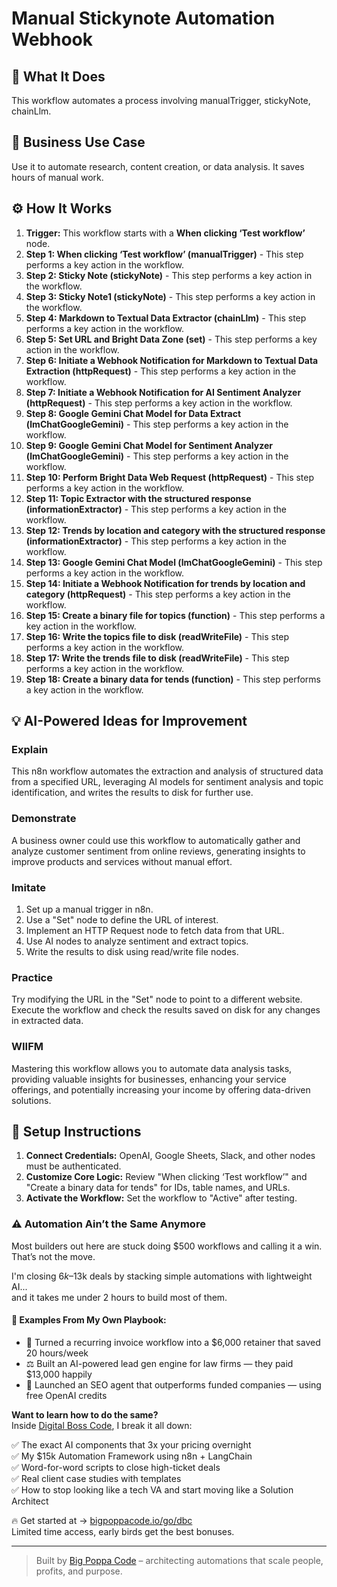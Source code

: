 # Manual Stickynote Automation Webhook

## 🚀 What It Does
This workflow automates a process involving manualTrigger, stickyNote, chainLlm.

## 💼 Business Use Case
Use it to automate research, content creation, or data analysis. It saves hours of manual work.

## ⚙️ How It Works
1.  **Trigger:** This workflow starts with a **When clicking ‘Test workflow’** node.
2. **Step 1: When clicking ‘Test workflow’ (manualTrigger)** - This step performs a key action in the workflow.
3. **Step 2: Sticky Note (stickyNote)** - This step performs a key action in the workflow.
4. **Step 3: Sticky Note1 (stickyNote)** - This step performs a key action in the workflow.
5. **Step 4: Markdown to Textual Data Extractor (chainLlm)** - This step performs a key action in the workflow.
6. **Step 5: Set URL and Bright Data Zone (set)** - This step performs a key action in the workflow.
7. **Step 6: Initiate a Webhook Notification for Markdown to Textual Data Extraction (httpRequest)** - This step performs a key action in the workflow.
8. **Step 7: Initiate a Webhook Notification for AI Sentiment Analyzer (httpRequest)** - This step performs a key action in the workflow.
9. **Step 8: Google Gemini Chat Model for Data Extract (lmChatGoogleGemini)** - This step performs a key action in the workflow.
10. **Step 9: Google Gemini Chat Model for Sentiment Analyzer (lmChatGoogleGemini)** - This step performs a key action in the workflow.
11. **Step 10: Perform Bright Data Web Request (httpRequest)** - This step performs a key action in the workflow.
12. **Step 11: Topic Extractor with the structured response (informationExtractor)** - This step performs a key action in the workflow.
13. **Step 12: Trends by location and category with the structured response (informationExtractor)** - This step performs a key action in the workflow.
14. **Step 13: Google Gemini Chat Model (lmChatGoogleGemini)** - This step performs a key action in the workflow.
15. **Step 14: Initiate a Webhook Notification for trends by location and category (httpRequest)** - This step performs a key action in the workflow.
16. **Step 15: Create a binary file for topics (function)** - This step performs a key action in the workflow.
17. **Step 16: Write the topics file to disk (readWriteFile)** - This step performs a key action in the workflow.
18. **Step 17: Write the trends file to disk (readWriteFile)** - This step performs a key action in the workflow.
19. **Step 18: Create a binary data for tends (function)** - This step performs a key action in the workflow.

## 💡 AI-Powered Ideas for Improvement
### Explain
This n8n workflow automates the extraction and analysis of structured data from a specified URL, leveraging AI models for sentiment analysis and topic identification, and writes the results to disk for further use.

### Demonstrate
A business owner could use this workflow to automatically gather and analyze customer sentiment from online reviews, generating insights to improve products and services without manual effort.

### Imitate
1. Set up a manual trigger in n8n.
2. Use a "Set" node to define the URL of interest.
3. Implement an HTTP Request node to fetch data from that URL.
4. Use AI nodes to analyze sentiment and extract topics.
5. Write the results to disk using read/write file nodes.

### Practice
Try modifying the URL in the "Set" node to point to a different website. Execute the workflow and check the results saved on disk for any changes in extracted data.

### WIIFM
Mastering this workflow allows you to automate data analysis tasks, providing valuable insights for businesses, enhancing your service offerings, and potentially increasing your income by offering data-driven solutions.

## 🔧 Setup Instructions
1. **Connect Credentials:** OpenAI, Google Sheets, Slack, and other nodes must be authenticated.
2. **Customize Core Logic:** Review "When clicking ‘Test workflow’" and "Create a binary data for tends" for IDs, table names, and URLs.
3. **Activate the Workflow:** Set the workflow to "Active" after testing.

### ⚠️ Automation Ain’t the Same Anymore

Most builders out here are stuck doing $500 workflows and calling it a win.  
That’s not the move.  

I'm closing $6k–$13k deals by stacking simple automations with lightweight AI...  
and it takes me under 2 hours to build most of them.

#### 🧠 Examples From My Own Playbook:
- 🔁 Turned a recurring invoice workflow into a $6,000 retainer that saved 20 hours/week  
- ⚖️ Built an AI-powered lead gen engine for law firms — they paid $13,000 happily  
- 🚀 Launched an SEO agent that outperforms funded companies — using free OpenAI credits  

**Want to learn how to do the same?**  
Inside [Digital Boss Code](https://bigpoppacode.io/go/dbc), I break it all down:

✅ The exact AI components that 3x your pricing overnight  
✅ My $15k Automation Framework using n8n + LangChain  
✅ Word-for-word scripts to close high-ticket deals  
✅ Real client case studies with templates  
✅ How to stop looking like a tech VA and start moving like a Solution Architect  

🔥 Get started at → [bigpoppacode.io/go/dbc](https://bigpoppacode.io/go/dbc)  
Limited time access, early birds get the best bonuses.

---
> Built by [Big Poppa Code](https://bigpoppacode.io) – architecting automations that scale people, profits, and purpose.
